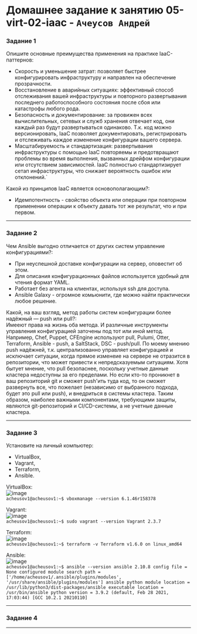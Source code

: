 # Домашнее задание к занятию  05-virt-02-iaac - `Ачеусов Андрей`

### Задание 1


Опишите основные преимущества применения на практике IaaC-паттернов:  
* Скорость и уменьшение затрат: позволяет быстрее конфигурировать инфраструктуру и направлен на обеспечение прозрачности.
* Восстановление в аварийных ситуациях: эффективный способ отслеживания вашей инфраструктуры и повторного развертывания последнего работоспособного состояния после сбоя или катастрофы любого рода.
* Безопасность и документирование: за провижен всех вычислительных, сетевых и служб хранения отвечает код, они каждый раз будут развертываться одинаково. Т.к. код можно версионировать, IaaC позволяет документировать, регистрировать и отслеживать каждое изменение конфигурации вашего сервера.
* Масштабируемость и стандартизация: развертывания инфраструктуры с помощью IaaC повторяемы и предотвращают проблемы во время выполнения, вызванных дрейфом конфигурации или отсутствием зависимостей. IaaC полностью стандартизирует сетап инфраструктуры, что снижает вероятность ошибок или отклонений.`

Какой из принципов IaaC является основополагающим?:  
* Идемпотентность - свойство объекта или операции при повторном применении операции к объекту давать тот же результат,
что и при первом.


---



### Задание 2


Чем Ansible выгодно отличается от других систем управление конфигурациями?:  
- При неуспешной доставке конфигурации на сервер, оповестит об этом.
- Для описания конфигурационных файлов используется удобный для чтения формат YAML.
- Работает без агента на клиентах, используя ssh для доступа.
- Ansible Galaxy - огромное комьюнити, где можно найти практически любое решение.

Какой, на ваш взгляд, метод работы систем конфигурации более надёжный — push или pull?:  
Имееют права на жизнь оба метода. И различные инструменты управления конфигурацией заточены под тот или иной метод.
Например, Chef, Puppet, CFEngine используют pull, Pulumi, Otter, Terraform, Ansible - push, а SaltStack, DSC - push/pull.
По моему мнению push надёжней, т.к. централизованно управляет конфигурацией и исключает ситуации, когда прямое изменеие
на сервере не отразится в репозитории, что может привести к непредсказуемым ситуациям. Хотя бытует мнение, что pull безопаснее,
поскольку учетные данные кластера недоступны за его пределами. Но если кто-то проникнет в ваш репозиторий git и сможет push'ить
туда код, то он сможет развернуть все, что пожелает (независимо от выбранного подхода, будет это pull или push),
и внедриться в системы кластера. Таким образом, наиболее важными компонентами, требующими защиты, являются git-репозиторий
и CI/CD-системы, а не учетные данные кластера.



---



### Задание 3


Установите на личный компьютер:  

* VirtualBox,
* Vagrant,
* Terraform,
* Ansible.

VirtualBox:  
![image](https://github.com/AndrewAche/HW_ALL/assets/121398221/bf404fbd-a2fe-4d72-a434-c3bda8bd8529)  
`acheusov1@acheusov1:~$ vboxmanage --version
6.1.46r158378`

Vagrant:  
![image](https://github.com/AndrewAche/HW_ALL/assets/121398221/a2ed3c84-7e21-4c6a-9d0d-8c04ff68b165)  
`acheusov1@acheusov1:~$ sudo vagrant --version
Vagrant 2.3.7`

Terraform:  
![image](https://github.com/AndrewAche/HW_ALL/assets/121398221/fe099ca9-6aef-4e0e-a7b2-7464e7d06d71)  
`acheusov1@acheusov1:~$ terraform -v
Terraform v1.6.0
on linux_amd64`

Ansible:  
![image](https://github.com/AndrewAche/HW_ALL/assets/121398221/6c5d494e-7bc1-4c73-a215-5ae57fdc317f)  
` acheusov1@acheusov1:~$ ansible --version
ansible 2.10.8
  config file = None
  configured module search path = ['/home/acheusov1/.ansible/plugins/modules', '/usr/share/ansible/plugins/modules']
  ansible python module location = /usr/lib/python3/dist-packages/ansible
  executable location = /usr/bin/ansible
  python version = 3.9.2 (default, Feb 28 2021, 17:03:44) [GCC 10.2.1 20210110] `

---



### Задание 4





---

